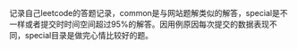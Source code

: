 记录自己leetcode的答题记录，common是与网站题解类似的解答，special是不一样或者提交时时间空间超过95%的解答。因用例原因每次提交的数据表现不同，special目录是做完心情比较好的题。
